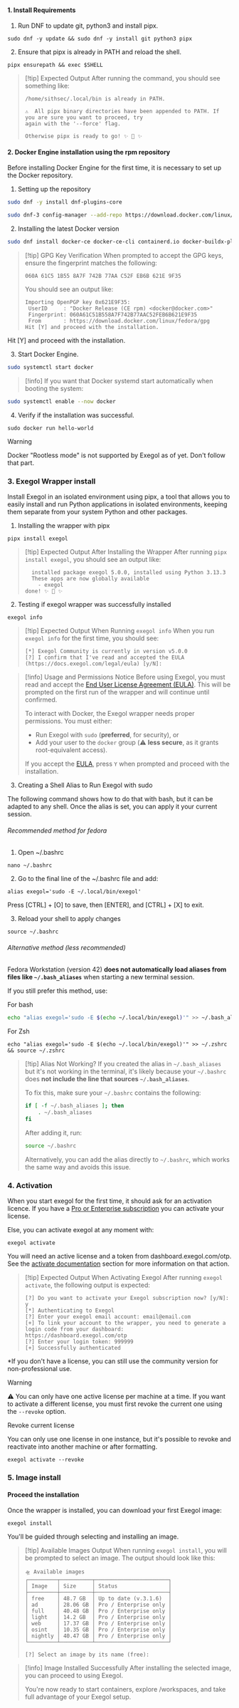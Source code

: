 
#### 1. Install Requirements

1. Run DNF to update git, python3 and install pipx. 

```shell
sudo dnf -y update && sudo dnf -y install git python3 pipx
```

2. Ensure that pipx is already in PATH and reload the shell.

```shell
pipx ensurepath && exec $SHELL
```


> [!tip] Expected Output
> After running the command, you should see something like:
>
> ```shell
> /home/sithsec/.local/bin is already in PATH.
> 
> ⚠️  All pipx binary directories have been appended to PATH. If you are sure you want to proceed, try
> again with the '--force' flag.
> 
> Otherwise pipx is ready to go! ✨ 🌟 ✨
> ```


#### 2. Docker Engine installation using the rpm repository

Before installing Docker Engine for the first time, it is necessary to set up the Docker repository. 

1. Setting up the repository

```bash
sudo dnf -y install dnf-plugins-core
```

```bash
sudo dnf-3 config-manager --add-repo https://download.docker.com/linux/fedora/docker-ce.repo
```

2. Installing the latest Docker version

```bash
sudo dnf install docker-ce docker-ce-cli containerd.io docker-buildx-plugin docker-compose-plugin
```


> [!tip] GPG Key Verification
> When prompted to accept the GPG keys, ensure the fingerprint matches the following:
>
> `060A 61C5 1B55 8A7F 742B 77AA C52F EB6B 621E 9F35`
>
> You should see an output like:
>
> ```
> Importing OpenPGP key 0x621E9F35:
>  UserID     : "Docker Release (CE rpm) <docker@docker.com>"
>  Fingerprint: 060A61C51B558A7F742B77AAC52FEB6B621E9F35
>  From       : https://download.docker.com/linux/fedora/gpg
> Hit [Y] and proceed with the installation.
> ```


Hit [Y] and proceed with the installation. 


3. Start Docker Engine. 

```bash
sudo systemctl start docker 
```

> [!info] If you want that Docker systemd start automatically when booting the system:

```bash
sudo systemctl enable --now docker
```

4. Verify if the installation was successful.

```shell
sudo docker run hello-world
```


> [!warning]
> Docker "Rootless mode" is not supported by Exegol as of yet. Don't follow that part.



### 3. Exegol Wrapper install

Install Exegol in an isolated environment using pipx, a tool that allows you to easily install and run Python applications in isolated environments, keeping them separate from your system Python and other packages.

1. Installing the wrapper with pipx
```shell
pipx install exegol
```


> [!tip] Expected Output After Installing the Wrapper
> After running `pipx install exegol`, you should see an output like:
>
> ```shell
>   installed package exegol 5.0.0, installed using Python 3.13.3
>   These apps are now globally available
>     - exegol
> done! ✨ 🌟 ✨
> ```



2. Testing if exegol wrapper was successfully installed

```shell
exegol info
```



> [!tip] Expected Output When Running `exegol info`
> When you run `exegol info` for the first time, you should see:
>
> ```shell
> [*] Exegol Community is currently in version v5.0.0
> [?] I confirm that I've read and accepted the EULA (https://docs.exegol.com/legal/eula) [y/N]:
> ```



> [!info]  Usage and Permissions Notice
> Before using Exegol, you must read and accept the [End User License Agreement (EULA)](https://docs.exegol.com/legal/eula). This will be prompted on the first run of the wrapper and will continue until confirmed.
>
> To interact with Docker, the Exegol wrapper needs proper permissions. You must either:
> - Run Exegol with `sudo` (**preferred**, for security), or
> - Add your user to the `docker` group (⚠️ **less secure**, as it grants root-equivalent access).
>
> If you accept the [EULA](https://docs.exegol.com/legal/eula), press `Y` when prompted and proceed with the installation.



3. Creating a Shell Alias to Run Exegol with sudo

The following command shows how to do that with bash, but it can be adapted to any shell. Once the alias is set, you can apply it your current session.

###### Recommended method for fedora

1. Open ~/.bashrc

```
nano ~/.bashrc
```

2. Go to the final line of the ~/.bashrc file and add:


```shell
alias exegol='sudo -E ~/.local/bin/exegol'
```


Press [CTRL] + [O] to save, then [ENTER], and [CTRL] + [X] to exit.

3. Reload your shell to apply changes

```shell
source ~/.bashrc
```



###### Alternative method (less recommended)

Fedora Workstation (version 42) **does not automatically load aliases from files like `~/.bash_aliases`** when starting a new terminal session.

If you still prefer this method, use:

For bash
```bash
echo "alias exegol='sudo -E $(echo ~/.local/bin/exegol)'" >> ~/.bash_aliases && source ~/.bash_aliases
```

For Zsh

```
echo "alias exegol='sudo -E $(echo ~/.local/bin/exegol)'" >> ~/.zshrc && source ~/.zshrc
```



> [!tip] Alias Not Working?
> If you created the alias in `~/.bash_aliases` but it's not working in the terminal, it's likely because your `~/.bashrc` does **not include the line that sources `~/.bash_aliases`**.
>
> To fix this, make sure your `~/.bashrc` contains the following:
>
> ```bash
> if [ -f ~/.bash_aliases ]; then
>     . ~/.bash_aliases
> fi
> ```
>
> After adding it, run:
>
> ```bash
> source ~/.bashrc
> ```
>
> Alternatively, you can add the alias directly to `~/.bashrc`, which works the same way and avoids this issue.



### 4. Activation 

When you start exegol for the first time, it should ask for an activation licence. If you have a [Pro or Enterprise subscription](https://exegol.com/pricing) you can activate your license.

Else, you can activate exegol at any moment with:

```shell
exegol activate
```

You will need an active license and a token from dashboard.exegol.com/otp. See the [activate documentation](https://docs.exegol.com/wrapper/cli/activate) section for more information on that action.



> [!tip] Expected Output When Activating Exegol
> After running `exegol activate`, the following output is expected:
>
> ```shell
> [?] Do you want to activate your Exegol subscription now? [y/N]: y
> [*] Authenticating to Exegol                                                                                                  
> [?] Enter your exegol email account: email@email.com
> [+] To link your account to the wrapper, you need to generate a login code from your dashboard:                               
> https://dashboard.exegol.com/otp                                                                                              
> [?] Enter your login token: 999999
> [+] Successfully authenticated                         
> ```


*If you don't have a license, you can still use the community version for non-professional use.


> [!warning]
> ⚠️ You can only have one active license per machine at a time.
> If you want to activate a different license, you must first revoke the current one using the `--revoke` option.


Revoke current license 

You can only use one license in one instance, but it's possible to revoke and reactivate into another machine or after formatting.

```shell
exegol activate --revoke
```

### 5. Image install

#### Proceed the installation

Once the wrapper is installed, you can download your first Exegol image:

```shell
exegol install
```

You'll be guided through selecting and installing an image.

> [!tip] Available Images Output
> When running `exegol install`, you will be prompted to select an image. The output should look like this:
>
> ```shell
> 🛸 Available images                           
> ┌─────────┬──────────┬───────────────────────┐
> │ Image   │ Size     │ Status                │
> ├─────────┼──────────┼───────────────────────┤
> │ free    │ 48.7 GB  │ Up to date (v.3.1.6)  │
> │ ad      │ 28.06 GB │ Pro / Enterprise only │
> │ full    │ 40.48 GB │ Pro / Enterprise only │
> │ light   │ 14.2 GB  │ Pro / Enterprise only │
> │ web     │ 17.37 GB │ Pro / Enterprise only │
> │ osint   │ 10.35 GB │ Pro / Enterprise only │
> │ nightly │ 40.47 GB │ Pro / Enterprise only │
> └─────────┴──────────┴───────────────────────┘
> 
> [?] Select an image by its name (free): 
> ```

> [!info] Image Installed Successfully
> After installing the selected image, you can proceed to using Exegol.
>
> You're now ready to start containers, explore /workspaces, and take full advantage of your Exegol setup.
